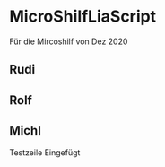 <!--

author:   Michael Schaar
email:    kraeml@sesamestreet.franken.de
version:  1.0.1
language: DE
narrator: US English Female

comment:  This is a very simple comment.
          Multiline is also okay.

script:   https://cdn.jsdelivr.net/chartist.js/latest/chartist.min.js
          https://felixhao28.github.io/JSCPP/dist/JSCPP.es5.min.js

link: https://cdn.jsdelivr.net/chartist.js/latest/chartist.min.css

translation: Deutsch  translations/German.md
translation: Français translations/French.md
translation: Русский  translations/Russian.md


-->


# MicroShilfLiaScript

Für die Mircoshilf von Dez 2020

## Rudi

## Rolf

## Michl

Testzeile Eingefügt
